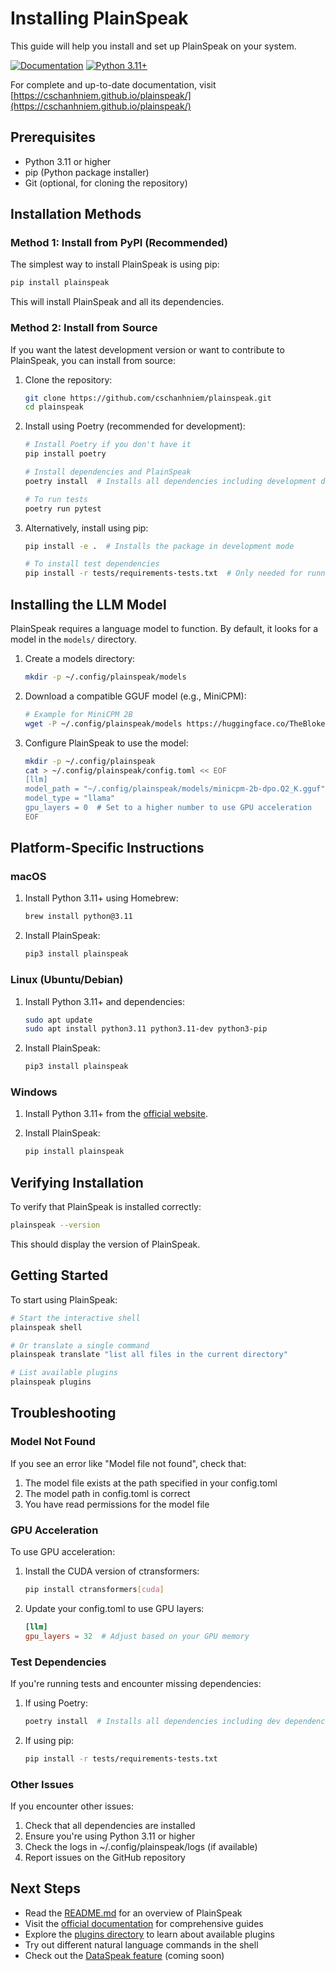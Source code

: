 # Installing PlainSpeak

This guide will help you install and set up PlainSpeak on your system. 

[![Documentation](https://img.shields.io/badge/docs-online-blue.svg)](https://cschanhniem.github.io/plainspeak/)
[![Python 3.11+](https://img.shields.io/badge/python-3.11+-blue.svg)](https://www.python.org/downloads/)

For complete and up-to-date documentation, visit [https://cschanhniem.github.io/plainspeak/](https://cschanhniem.github.io/plainspeak/)

## Prerequisites

- Python 3.11 or higher
- pip (Python package installer)
- Git (optional, for cloning the repository)

## Installation Methods

### Method 1: Install from PyPI (Recommended)

The simplest way to install PlainSpeak is using pip:

```bash
pip install plainspeak
```

This will install PlainSpeak and all its dependencies.

### Method 2: Install from Source

If you want the latest development version or want to contribute to PlainSpeak, you can install from source:

1. Clone the repository:
   ```bash
   git clone https://github.com/cschanhniem/plainspeak.git
   cd plainspeak
   ```

2. Install using Poetry (recommended for development):
   ```bash
   # Install Poetry if you don't have it
   pip install poetry

   # Install dependencies and PlainSpeak
   poetry install  # Installs all dependencies including development dependencies

   # To run tests
   poetry run pytest
   ```

3. Alternatively, install using pip:
   ```bash
   pip install -e .  # Installs the package in development mode

   # To install test dependencies
   pip install -r tests/requirements-tests.txt  # Only needed for running tests
   ```

## Installing the LLM Model

PlainSpeak requires a language model to function. By default, it looks for a model in the `models/` directory.

1. Create a models directory:
   ```bash
   mkdir -p ~/.config/plainspeak/models
   ```

2. Download a compatible GGUF model (e.g., MiniCPM):
   ```bash
   # Example for MiniCPM 2B
   wget -P ~/.config/plainspeak/models https://huggingface.co/TheBloke/MiniCPM-2B-dpo-GGUF/resolve/main/minicpm-2b-dpo.Q2_K.gguf
   ```

3. Configure PlainSpeak to use the model:
   ```bash
   mkdir -p ~/.config/plainspeak
   cat > ~/.config/plainspeak/config.toml << EOF
   [llm]
   model_path = "~/.config/plainspeak/models/minicpm-2b-dpo.Q2_K.gguf"
   model_type = "llama"
   gpu_layers = 0  # Set to a higher number to use GPU acceleration
   EOF
   ```

## Platform-Specific Instructions

### macOS

1. Install Python 3.11+ using Homebrew:
   ```bash
   brew install python@3.11
   ```

2. Install PlainSpeak:
   ```bash
   pip3 install plainspeak
   ```

### Linux (Ubuntu/Debian)

1. Install Python 3.11+ and dependencies:
   ```bash
   sudo apt update
   sudo apt install python3.11 python3.11-dev python3-pip
   ```

2. Install PlainSpeak:
   ```bash
   pip3 install plainspeak
   ```

### Windows

1. Install Python 3.11+ from the [official website](https://www.python.org/downloads/).

2. Install PlainSpeak:
   ```bash
   pip install plainspeak
   ```

## Verifying Installation

To verify that PlainSpeak is installed correctly:

```bash
plainspeak --version
```

This should display the version of PlainSpeak.

## Getting Started

To start using PlainSpeak:

```bash
# Start the interactive shell
plainspeak shell

# Or translate a single command
plainspeak translate "list all files in the current directory"

# List available plugins
plainspeak plugins
```

## Troubleshooting

### Model Not Found

If you see an error like "Model file not found", check that:

1. The model file exists at the path specified in your config.toml
2. The model path in config.toml is correct
3. You have read permissions for the model file

### GPU Acceleration

To use GPU acceleration:

1. Install the CUDA version of ctransformers:
   ```bash
   pip install ctransformers[cuda]
   ```

2. Update your config.toml to use GPU layers:
   ```toml
   [llm]
   gpu_layers = 32  # Adjust based on your GPU memory
   ```

### Test Dependencies

If you're running tests and encounter missing dependencies:

1. If using Poetry:
   ```bash
   poetry install  # Installs all dependencies including dev dependencies
   ```

2. If using pip:
   ```bash
   pip install -r tests/requirements-tests.txt
   ```

### Other Issues

If you encounter other issues:

1. Check that all dependencies are installed
2. Ensure you're using Python 3.11 or higher
3. Check the logs in ~/.config/plainspeak/logs (if available)
4. Report issues on the GitHub repository

## Next Steps

- Read the [README.md](README.md) for an overview of PlainSpeak
- Visit the [official documentation](https://cschanhniem.github.io/plainspeak/) for comprehensive guides
- Explore the [plugins directory](plainspeak/plugins) to learn about available plugins
- Try out different natural language commands in the shell
- Check out the [DataSpeak feature](https://cschanhniem.github.io/plainspeak/user/guides/dataspeak.html) (coming soon)
